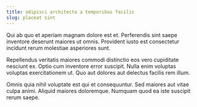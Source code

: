 ```yaml
---
title: adipisci architecto a temporibus facilis
slug: placeat sint
---
```


Qui ab quo et aperiam magnam dolore est et. Perferendis sint saepe inventore deserunt maiores ut omnis. Provident iusto est consectetur incidunt rerum molestiae asperiores sunt.

Repellendus veritatis maiores commodi distinctio eos vero cupiditate nesciunt ex. Optio cum inventore error suscipit. Nulla enim voluptas voluptas exercitationem ut. Quo aut dolores aut delectus facilis rem illum.

Omnis quia nihil voluptate est qui et consequuntur. Sed maiores aut vitae culpa animi. Aliquid maiores doloremque. Numquam quod ea iste suscipit rerum saepe.
